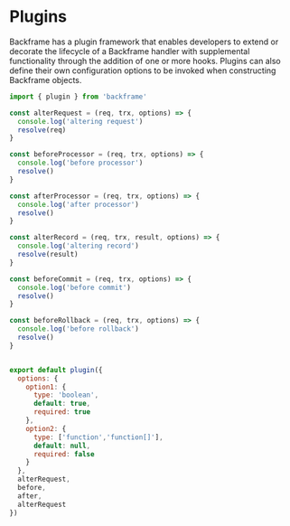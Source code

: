 # Plugins
Backframe has a plugin framework that enables developers to extend or decorate
the lifecycle of a Backframe handler with supplemental functionality through
the addition of one or more hooks. Plugins can also define their own configuration
options to be invoked when constructing Backframe objects.

```Javascript
import { plugin } from 'backframe'

const alterRequest = (req, trx, options) => {
  console.log('altering request')
  resolve(req)
}

const beforeProcessor = (req, trx, options) => {
  console.log('before processor')
  resolve()
}

const afterProcessor = (req, trx, options) => {
  console.log('after processor')
  resolve()
}

const alterRecord = (req, trx, result, options) => {
  console.log('altering record')
  resolve(result)
}

const beforeCommit = (req, trx, options) => {
  console.log('before commit')
  resolve()
}

const beforeRollback = (req, trx, options) => {
  console.log('before rollback')
  resolve()
}


export default plugin({
  options: {
    option1: {
      type: 'boolean',
      default: true,
      required: true
    },
    option2: {
      type: ['function','function[]'],
      default: null,
      required: false
    }
  },
  alterRequest,
  before,
  after,
  alterRequest
})
```
